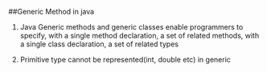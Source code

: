 ##Generic Method in java

1. Java Generic methods and generic classes enable programmers to specify, with a single method declaration, a set of related methods, with a single class declaration, a set of related types

2. Primitive type cannot be represented(int, double etc) in generic
